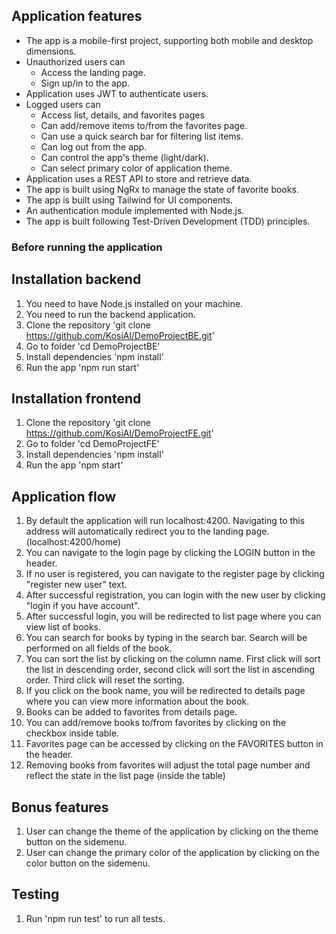 ## Application features

- The app is a mobile-first project, supporting both mobile and desktop dimensions.
- Unauthorized users can
    - Access the landing page.
    - Sign up/in to the app.
- Application uses JWT to authenticate users.
- Logged users can
    - Access list, details, and favorites pages
    - Can add/remove items to/from the favorites page.
    - Can use a quick search bar for filtering list items.
    - Can log out from the app.
    - Can control the app's theme (light/dark).
    - Can select primary color of application theme.
- Application uses a REST API to store and retrieve data.
- The app is built using NgRx to manage the state of favorite books.
- The app is built using Tailwind for UI components.
- An authentication module implemented with Node.js.
- The app is built following Test-Driven Development (TDD) principles.

### Before running the application
## Installation backend
1. You need to have Node.js installed on your machine.
2. You need to run the backend application.
3. Clone the repository
    'git clone https://github.com/KosiAl/DemoProjectBE.git'
4. Go to folder
    'cd DemoProjectBE'
5. Install dependencies
    'npm install'
6. Run the app
    'npm run start'

## Installation frontend

1. Clone the repository
    'git clone https://github.com/KosiAl/DemoProjectFE.git'
2. Go to folder
    'cd DemoProjectFE'
3. Install dependencies
    'npm install'
4. Run the app
    'npm start'

## Application flow
1. By default the application will run localhost:4200. Navigating to this address will automatically redirect you to the landing page. (localhost:4200/home)
2. You can navigate to the login page by clicking the LOGIN button in the header.
3. If no user is registered, you can navigate to the register page by clicking "register new user" text.
4. After successful registration, you can login with the new user by clicking "login if you have account".
5. After successful login, you will be redirected to list page where you can view list of books.
6. You can search for books by typing in the search bar. Search will be performed on all fields of the book.
7. You can sort the list by clicking on the column name. First click will sort the list in descending order, second click will sort the list in ascending order. Third click will reset the sorting.
8. If you click on the book name, you will be redirected to details page where you can view more information about the book.
9. Books can be added to favorites from details page.
10. You can add/remove books to/from favorites by clicking on the checkbox inside table.
11. Favorites page can be accessed by clicking on the FAVORITES button in the header.
12. Removing books from favorites will adjust the total page number and reflect the state in the list page (inside the table)

## Bonus features
1. User can change the theme of the application by clicking on the theme button on the sidemenu.
2. User can change the primary color of the application by clicking on the color button on the sidemenu.

## Testing
1. Run 'npm run test' to run all tests.
